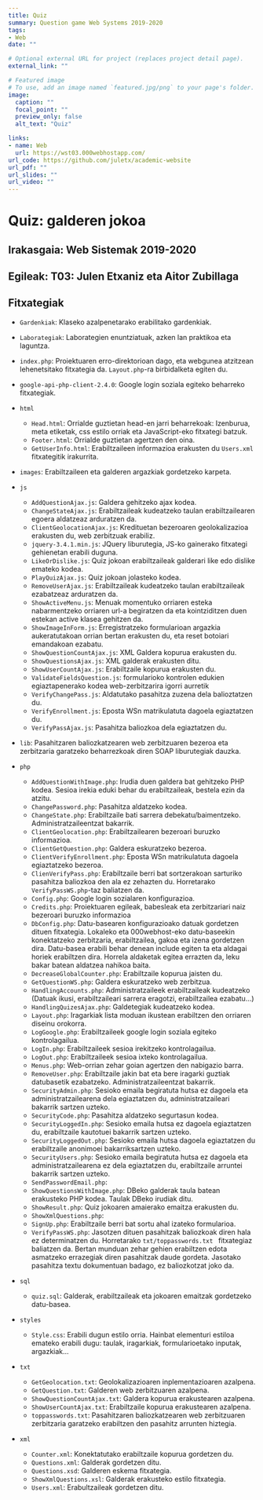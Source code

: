 ```yaml
---
title: Quiz
summary: Question game Web Systems 2019-2020
tags:
- Web
date: ""

# Optional external URL for project (replaces project detail page).
external_link: ""

# Featured image
# To use, add an image named `featured.jpg/png` to your page's folder. 
image:
  caption: ""
  focal_point: ""
  preview_only: false
  alt_text: "Quiz"

links:
- name: Web
  url: https://wst03.000webhostapp.com/
url_code: https://github.com/juletx/academic-website
url_pdf: ""
url_slides: ""
url_video: ""
---
```


# Quiz: galderen jokoa

## Irakasgaia: Web Sistemak 2019-2020

## Egileak: T03: Julen Etxaniz eta Aitor Zubillaga

## Fitxategiak

- ```Gardenkiak```: Klaseko azalpenetarako erabilitako gardenkiak.

- ```Laborategiak```: Laborategien enuntziatuak, azken lan praktikoa eta laguntza.

- ```index.php```: Proiektuaren erro-direktorioan dago, eta webgunea atzitzean lehenetsitako fitxategia da. ```Layout.php```-ra birbidalketa egiten du.

- ```google-api-php-client-2.4.0```: Google login soziala egiteko beharreko fitxategiak.

- ```html```
    - ```Head.html```: Orrialde guztietan head-en jarri beharrekoak: Izenburua, meta etiketak, css estilo orriak eta JavaScript-eko fitxategi batzuk.
    - ```Footer.html```: Orrialde guztietan agertzen den oina.
    - ```GetUserInfo.html```: Erabiltzaileen informazioa erakusten du ```Users.xml``` fitxategitik irakurrita.

- ```images```: Erabiltzaileen eta galderen argazkiak gordetzeko karpeta.

- ```js```
    - ```AddQuestionAjax.js```: Galdera gehitzeko ajax kodea.
    - ```ChangeStateAjax.js```: Erabiltzaileak kudeatzeko taulan erabiltzailearen egoera aldatzeaz arduratzen da.
    - ```ClientGeolocationAjax.js```: Kredituetan bezeroaren geolokalizazioa erakusten du, web zerbitzuak erabiliz.
    - ```jquery-3.4.1.min.js```: JQuery liburutegia, JS-ko gainerako fitxategi gehienetan erabili duguna.
    - ```LikeOrDislike.js```: Quiz jokoan erabiltzaileak galderari like edo dislike emateko kodea.
    - ```PlayQuizAjax.js```: Quiz jokoan jolasteko kodea.
    - ```RemoveUserAjax.js```: Erabiltzaileak kudeatzeko taulan erabiltzaileak ezabatzeaz arduratzen da.
    - ```ShowActiveMenu.js```: Menuak momentuko orriaren esteka nabarmentzeko orriaren url-a begiratzen da eta kointziditzen duen estekan active klasea gehitzen da.
    - ```ShowImageInForm.js```: Erregistratzeko formularioan argazkia aukeratutakoan orrian bertan erakusten du, eta reset botoiari emandakoan ezabatu.
    - ```ShowQuestionCountAjax.js```: XML Galdera kopurua erakusten du.
    - ```ShowQuestionsAjax.js```: XML galderak erakusten ditu.
    - ```ShowUserCountAjax.js```: Erabiltzaile kopurua erakusten du.
    - ```ValidateFieldsQuestion.js```: formularioko kontrolen edukien egiaztapenerako kodea web-zerbitzarira igorri aurretik
    - ```VerifyChangePass.js```: Aldatutako pasahitza zuzena dela balioztatzen du.
    - ```VerifyEnrollment.js```: Eposta WSn matrikulatuta dagoela egiaztatzen du.
    - ```VerifyPassAjax.js```: Pasahitza baliozkoa dela egiaztatzen du.

- ```lib```: Pasahitzaren baliozkatzearen web zerbitzuaren bezeroa eta zerbitzaria garatzeko beharrezkoak diren SOAP liburutegiak dauzka.

- ```php```
    - ```AddQuestionWithImage.php```: Irudia duen galdera bat gehitzeko PHP kodea. Sesioa irekia eduki behar du erabiltzaileak, bestela ezin da atzitu.
    - ```ChangePassword.php```: Pasahitza aldatzeko kodea.
    - ```ChangeState.php```: Erabiltzaile bati sarrera debekatu/baimentzeko. Administratzaileentzat bakarrik.
    - ```ClientGeolocation.php```: Erabiltzailearen bezeroari buruzko informazioa.
    - ```ClientGetQuestion.php```: Galdera eskuratzeko bezeroa.
    - ```ClientVerifyEnrollment.php```:  Eposta WSn matrikulatuta dagoela egiaztatzeko bezeroa.
    - ```ClienVerifyPass.php```: Erabiltzaile berri bat sortzerakoan sarturiko pasahitza
    baliozkoa den ala ez zehazten du. Horretarako ```VerifyPassWS.php```-taz baliatzen da.
    - ```Config.php```: Google login sozialaren konfigurazioa.
    - ```Credits.php```: Proiektuaren egileak, babesleak eta zerbitzariari naiz bezeroari buruzko informazioa
    - ```DbConfig.php```: Datu-basearen konfigurazioako datuak gordetzen dituen fitxategia. Lokaleko eta 000webhost-eko datu-baseekin konektatzeko zerbitzaria, erabiltzailea, gakoa eta izena gordetzen dira. Datu-basea erabili behar denean include egiten ta eta aldagai horiek erabiltzen dira. Horrela aldaketak egitea errazten da, leku bakar batean aldatzea nahikoa baita.
    - ```DecreaseGlobalCounter.php```: Erabiltzaile kopurua jaisten du.
    - ```GetQuestionWS.php```: Galdera eskuratzeko web zerbitzua.
    - ```HandlingAccounts.php```: Administratzaileek erabiltzaileak kudeatzeko (Datuak ikusi, erabiltzaileari sarrera eragotzi, erabiltzailea ezabatu...)
    - ```HandlingQuizesAjax.php```: Galdetegiak kudeatzeko kodea.
    - ```Layout.php```: Iragarkiak lista moduan ikustean erabiltzen den orriaren diseinu orokorra.
    - ```LogGoogle.php```: Erabiltzaileek google login soziala egiteko kontrolagailua.
    - ```LogIn.php```: Erabiltzaileek sesioa irekitzeko kontrolagailua.
    - ```LogOut.php```: Erabiltzaileek sesioa ixteko kontrolagailua.
    - ```Menus.php```: Web-orrian zehar goian agertzen den nabigazio barra.
    - ```RemoveUser.php```: Erabiltzaile jakin bat eta bere iragarki guztiak datubasetik ezabatzeko. Administratzaileentzat bakarrik.
    - ```SecurityAdmin.php```: Sesioko emaila begiratuta hutsa ez dagoela eta administratzailearena dela egiaztatzen du, administratzaileari bakarrik sartzen uzteko.
    - ```SecurityCode.php```: Pasahitza aldatzeko segurtasun kodea.
    - ```SecurityLoggedIn.php```: Sesioko emaila hutsa ez dagoela egiaztatzen du, erabiltzaile kautotuei bakarrik sartzen uzteko.
    - ```SecurityLoggedOut.php```: Sesioko emaila hutsa dagoela egiaztatzen du erabiltzaile anonimoei bakarriksartzen uzteko.
    - ```SecurityUsers.php```: Sesioko emaila begiratuta hutsa ez dagoela eta administratzailearena ez dela egiaztatzen du, erabiltzaile arruntei bakarrik sartzen uzteko.
    - ```SendPasswordEmail.php```:
    - ```ShowQuestionsWithImage.php```: DBeko galderak taula batean erakusteko PHP kodea. Taulak DBeko irudiak ditu.
    - ```ShowResult.php```: Quiz jokoaren amaierako emaitza erakusten du.
    - ```ShowXmlQuestions.php```:
    - ```SignUp.php```: Erabiltzaile berri bat sortu ahal izateko formularioa.
    - ```VerifyPassWS.php```: Jasotzen dituen pasahitzak baliozkoak diren hala ez determinatzen du. Horretarako ```txt/toppasswords.txt ``` fitxategiaz baliatzen da. Bertan munduan zehar gehien erabiltzen edota asmatzeko errazegiak diren pasahitzak daude gordeta. Jasotako pasahitza textu dokumentuan badago, ez baliozkotzat joko da.

- ```sql```
    - ```quiz.sql```: Galderak, erabiltzaileak eta jokoaren emaitzak gordetzeko datu-basea.

- ```styles```
    - ```Style.css```: Erabili dugun estilo orria. Hainbat elementuri estiloa emateko erabili dugu: taulak, iragarkiak, formularioetako inputak, argazkiak...

- ```txt```
    - ```GetGeolocation.txt```: Geolokalizazioaren inplementazioaren azalpena.
    - ```GetQuestion.txt```: Galderen web zerbitzuaren azalpena.
    - ```ShowQuestionCountAjax.txt```: Galdera kopurua erakustearen azalpena.
    - ```ShowUserCountAjax.txt```: Erabiltzaile kopurua erakustearen azalpena.
    - ```toppasswords.txt```: Pasahitzaren baliozkatzearen web zerbitzuaren zerbitzaria garatzeko erabiltzen den pasahitz arrunten hiztegia.

- ```xml```
    - ```Counter.xml```: Konektatutako erabiltzaile kopurua gordetzen du.
    - ```Questions.xml```: Galderak gordetzen ditu.
    - ```Questions.xsd```: Galderen eskema fitxategia.
    - ```ShowXmlQuestions.xsl```: Galderak erakusteko estilo fitxategia.
    - ```Users.xml```: Erabultzaileak gordetzen ditu.
